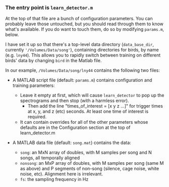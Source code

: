 ### The entry point is `learn_detector.m`

At the top of that file are a bunch of configuration parameters.  You can probably leave those untouched, but you should read through them to know what's available.  If you do want to touch them, do so by modifying `params.m`, below.

I have set it up so that there's a top-level data directory (`data_base_dir`, currently `'/Volumes/Data/song'`), containing directories for birds, by name (e.g. `lny44`).  This allows you to rapidly switch between training on different birds' data by changing `bird` in the Matlab file.

In our example, `/Volumes/Data/song/lny44` contains the following two files:

* A MATLAB script file (default: `params.m`) contains configuration and training parameters:
  * Leave it empty at first, which will cause `learn_detector` to pop up the spectrograms and then stop (with a harmless error).
    * Then add the line "times_of_interest = [x y z ...]" for trigger times at x, y, and z (etc) seconds.  At least one time of interest is required.
  * It can contain overrides for all of the other parameters whose defaults are in the Configuration section at the top of learn_detector.m


* A MATLAB data file (default: `song.mat`) contains the data:
  * `song`: an MxN array of doubles, with M samples per song and N songs, all temporally aligned
  * `nonsong`: an MxP array of doubles, with M samples per song (same M as above) and P segments of non-song (silence, cage noise, white noise, etc).  Alignment here is irrelevant.
  * `fs`: the sampling frequency in Hz
